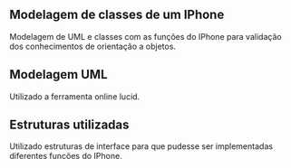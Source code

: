 ## Modelagem de classes de um IPhone

Modelagem de UML e classes com as funções do IPhone para validação dos conhecimentos de orientação a objetos.

## Modelagem UML

Utilizado a ferramenta online lucid.

## Estruturas utilizadas

Utilizado estruturas de interface para que pudesse ser implementadas diferentes funcões do IPhone.
